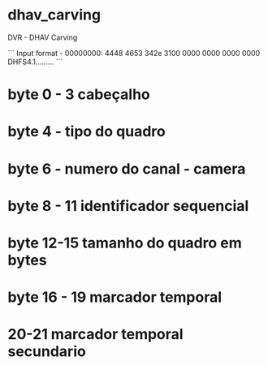 # dhav_carving
DVR - DHAV Carving

´´´
Input format - 00000000: 4448 4653 342e 3100 0000 0000 0000 0000  DHFS4.1.........
´´´

# byte 0 - 3 cabeçalho
# byte 4 - tipo do quadro
# byte 6 - numero do canal - camera
# byte 8 - 11 identificador sequencial
# byte 12-15 tamanho do quadro em bytes
# byte 16 - 19 marcador temporal
# 20-21 marcador temporal secundario
